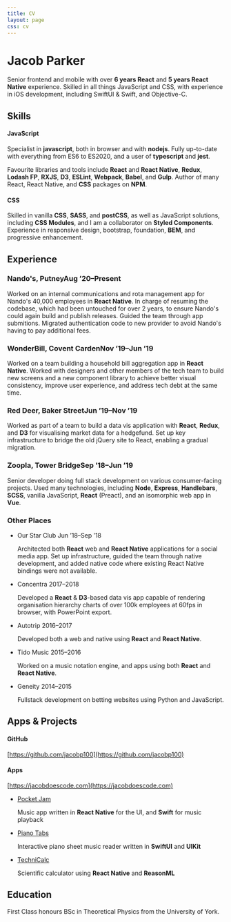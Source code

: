 ```yaml
---
title: CV
layout: page
css: cv
---
```


# Jacob Parker

<!-- .lead -->

Senior frontend and mobile with over **6 years React** and **5 years React Native** experience. Skilled in all things JavaScript and CSS, with experience in iOS development, including SwiftUI & Swift, and Objective-C.

## Skills

#### JavaScript

Specialist in **javascript**, both in browser and with **nodejs**. Fully up-to-date with everything from ES6 to ES2020, and a user of **typescript** and **jest**.

Favourite libraries and tools include **React** and **React Native**, **Redux**, **Lodash FP**, **RXJS**, **D3**, **ESLint**, **Webpack**, **Babel**, and **Gulp**. Author of many React, React Native, and **CSS** packages on **NPM**.

#### CSS

Skilled in vanilla **CSS**, **SASS**, and **postCSS**, as well as JavaScript solutions, including **CSS Modules**, and I am a collaborator on **Styled Components**. Experience in responsive design, bootstrap, foundation, **BEM**, and progressive enhancement.

## Experience

### Nando's, Putney<time>Aug &rsquo;20&ndash;Present</time>

Worked on an internal communications and rota management app for Nando's 40,000 employees in **React Native**. In charge of resuming the codebase, which had been untouched for over 2 years, to ensure Nando's could again build and publish releases. Guided the team through app submitions. Migrated authentication code to new provider to avoid Nando's having to pay additional fees.

### WonderBill, Covent Carden<time>Nov &rsquo;19&ndash;Jun &rsquo;19</time>

Worked on a team building a household bill aggregation app in **React Native**. Worked with designers and other members of the tech team to build new screens and a new component library to achieve better visual consistency, improve user experience, and address tech debt at the same time.

### Red Deer, Baker Street<time>Jun &rsquo;19&ndash;Nov &rsquo;19</time>

Worked as part of a team to build a data vis application with **React**, **Redux**, and **D3** for visualising market data for a hedgefund. Set up key infrastructure to bridge the old jQuery site to React, enabling a gradual migration.

### Zoopla, Tower Bridge<time>Sep &rsquo;18&ndash;Jun &rsquo;19</time>

Senior developer doing full stack development on various consumer-facing projects. Used many technologies, including **Node**, **Express**, **Handlebars**, **SCSS**, vanilla JavaScript, **React** (Preact), and an isomorphic web app in **Vue**.

### Other Places

<!-- .timelist -->

- Our Star Club <time>Jun &rsquo;18&ndash;Sep &rsquo;18</time>

  Architected both **React** web and **React Native** applications for a social media app. Set up infrastructure, guided the team through native development, and added native code where existing React Native bindings were not available.

- Concentra <time>2017&ndash;2018</time>

  Developed a **React** & **D3**-based data vis app capable of rendering organisation hierarchy charts of over 100k employees at 60fps in browser, with PowerPoint export.

- Autotrip <time>2016&ndash;2017</time>

  Developed both a web and native using **React** and **React Native**.

- Tido Music <time>2015&ndash;2016</time>

  Worked on a music notation engine, and apps using both **React** and **React Native**.

- Geneity <time>2014&ndash;2015</time>

  Fullstack development on betting websites using Python and JavaScript.

## Apps & Projects

<!-- Fix bug in Firefox PDF export -->

<div style="position:relative;">

#### GitHub

[https://github.com/jacobp100](https://github.com/jacobp100)

#### Apps

[https://jacobdoescode.com](https://jacobdoescode.com)

</div>

- [Pocket Jam](https://jacobdoescode.com/pocket-jam)

  Music app written in **React Native** for the UI, and **Swift** for music playback

- [Piano Tabs](https://jacobdoescode.com/piano-tabs)

  Interactive piano sheet music reader written in **SwiftUI** and **UIKit**

- [TechniCalc](https://jacobdoescode.com/technicalc)

  Scientific calculator using **React Native** and **ReasonML**

## Education

First Class honours BSc in Theoretical Physics from the University of York.
